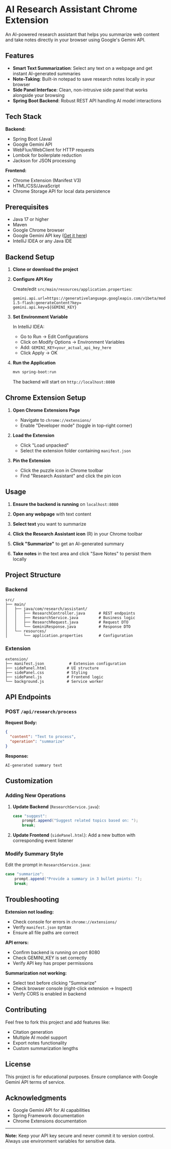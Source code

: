 # AI Research Assistant Chrome Extension

An AI-powered research assistant that helps you summarize web content and take notes directly in your browser using Google's Gemini API.

## Features

- **Smart Text Summarization**: Select any text on a webpage and get instant AI-generated summaries
- **Note-Taking**: Built-in notepad to save research notes locally in your browser
- **Side Panel Interface**: Clean, non-intrusive side panel that works alongside your browsing
- **Spring Boot Backend**: Robust REST API handling AI model interactions

## Tech Stack

**Backend:**
- Spring Boot (Java)
- Google Gemini API
- WebFlux/WebClient for HTTP requests
- Lombok for boilerplate reduction
- Jackson for JSON processing

**Frontend:**
- Chrome Extension (Manifest V3)
- HTML/CSS/JavaScript
- Chrome Storage API for local data persistence

## Prerequisites

- Java 17 or higher
- Maven
- Google Chrome browser
- Google Gemini API key ([Get it here](https://ai.google.dev))
- IntelliJ IDEA or any Java IDE

## Backend Setup

1. **Clone or download the project**

2. **Configure API Key**
   
   Create/edit `src/main/resources/application.properties`:
   ```properties
   gemini.api.url=https://generativelanguage.googleapis.com/v1beta/models/gemini-1.5-flash:generateContent?key=
   gemini.api.key=${GEMINI_KEY}
   ```

3. **Set Environment Variable**
   
   In IntelliJ IDEA:
   - Go to Run → Edit Configurations
   - Click on Modify Options → Environment Variables
   - Add: `GEMINI_KEY=your_actual_api_key_here`
   - Click Apply → OK

4. **Run the Application**
   ```bash
   mvn spring-boot:run
   ```
   
   The backend will start on `http://localhost:8080`

## Chrome Extension Setup

1. **Open Chrome Extensions Page**
   - Navigate to `chrome://extensions/`
   - Enable "Developer mode" (toggle in top-right corner)

2. **Load the Extension**
   - Click "Load unpacked"
   - Select the extension folder containing `manifest.json`

3. **Pin the Extension**
   - Click the puzzle icon in Chrome toolbar
   - Find "Research Assistant" and click the pin icon

## Usage

1. **Ensure the backend is running** on `localhost:8080`

2. **Open any webpage** with text content

3. **Select text** you want to summarize

4. **Click the Research Assistant icon** (R) in your Chrome toolbar

5. **Click "Summarize"** to get an AI-generated summary

6. **Take notes** in the text area and click "Save Notes" to persist them locally

## Project Structure

### Backend
```
src/
├── main/
│   ├── java/com/research/assistant/
│   │   ├── ResearchController.java      # REST endpoints
│   │   ├── ResearchService.java         # Business logic
│   │   ├── ResearchRequest.java         # Request DTO
│   │   └── GeminiResponse.java          # Response DTO
│   └── resources/
│       └── application.properties       # Configuration
```

### Extension
```
extension/
├── manifest.json           # Extension configuration
├── sidePanel.html         # UI structure
├── sidePanel.css          # Styling
├── sidePanel.js           # Frontend logic
└── background.js          # Service worker
```

## API Endpoints

### POST `/api/research/process`

**Request Body:**
```json
{
  "content": "Text to process",
  "operation": "summarize"
}
```

**Response:**
```
AI-generated summary text
```

## Customization

### Adding New Operations

1. **Update Backend** (`ResearchService.java`):
   ```java
   case "suggest":
       prompt.append("Suggest related topics based on: ");
       break;
   ```

2. **Update Frontend** (`sidePanel.html`):
   Add a new button with corresponding event listener

### Modify Summary Style

Edit the prompt in `ResearchService.java`:
```java
case "summarize":
    prompt.append("Provide a summary in 3 bullet points: ");
    break;
```

## Troubleshooting

**Extension not loading:**
- Check console for errors in `chrome://extensions/`
- Verify `manifest.json` syntax
- Ensure all file paths are correct

**API errors:**
- Confirm backend is running on port 8080
- Check GEMINI_KEY is set correctly
- Verify API key has proper permissions

**Summarization not working:**
- Select text before clicking "Summarize"
- Check browser console (right-click extension → Inspect)
- Verify CORS is enabled in backend

## Contributing

Feel free to fork this project and add features like:
- Citation generation
- Multiple AI model support
- Export notes functionality
- Custom summarization lengths

## License

This project is for educational purposes. Ensure compliance with Google Gemini API terms of service.

## Acknowledgments

- Google Gemini API for AI capabilities
- Spring Framework documentation
- Chrome Extensions documentation

---

**Note:** Keep your API key secure and never commit it to version control. Always use environment variables for sensitive data.
